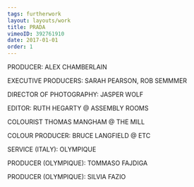 ```yaml
---
tags: furtherwork
layout: layouts/work
title: PRADA
vimeoID: 392761910
date: 2017-01-01
order: 1
---
```


PRODUCER: ALEX CHAMBERLAIN

EXECUTIVE PRODUCERS: SARAH PEARSON, ROB SEMMMER

DIRECTOR OF PHOTOGRAPHY: JASPER WOLF

EDITOR: RUTH HEGARTY @ ASSEMBLY ROOMS

COLOURIST THOMAS MANGHAM @ THE MILL

COLOUR PRODUCER: BRUCE LANGFIELD @ ETC

SERVICE (ITALY): OLYMPIQUE

PRODUCER (OLYMPIQUE): TOMMASO FAJDIGA

PRODUCER (OLYMPIQUE): SILVIA FAZIO
